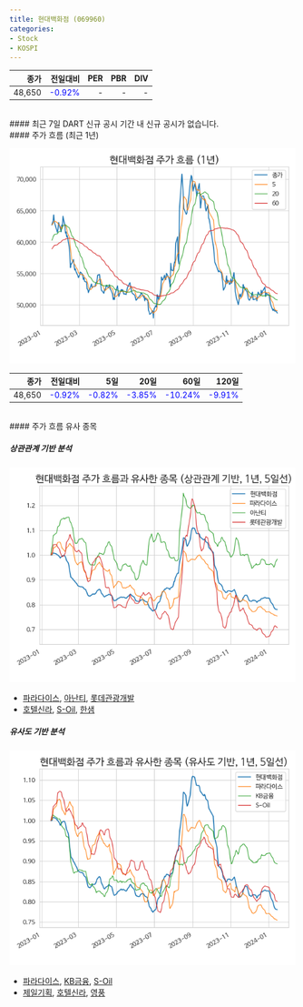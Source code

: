 ```yaml
---
title: 현대백화점 (069960)
categories:
- Stock
- KOSPI
---
```


|종가|전일대비|PER|PBR|DIV|
|---:|-------:|--:|--:|--:|
|48,650|<span style="color: blue">-0.92%</span>|-|-|-|

<!-- more -->

<br>
#### 최근 7일 DART 신규 공시
기간 내 신규 공시가 없습니다.

<br>
#### 주가 흐름 (최근 1년)

![069960](/assets/images/stock/069960.png)

|종가|전일대비|5일|20일|60일|120일|
|---:|-------:|--:|---:|---:|----:|
|48,650|<span style="color: blue">-0.92%</span>|<span style="color: blue">-0.82%</span>|<span style="color: blue">-3.85%</span>|<span style="color: blue">-10.24%</span>|<span style="color: blue">-9.91%</span>|

<br>
#### 주가 흐름 유사 종목

##### 상관관계 기반 분석

![069960](/assets/images/stock/069960_corr.png)
- [파라다이스](/034230/), [아난티](/025980/), [롯데관광개발](/032350/)
- [호텔신라](/008770/), [S-Oil](/010950/), [한샘](/009240/)

##### 유사도 기반 분석

![069960](/assets/images/stock/069960_sim.png)
- [파라다이스](/034230/), [KB금융](/105560/), [S-Oil](/010950/)
- [제일기획](/030000/), [호텔신라](/008770/), [영풍](/000670/)
